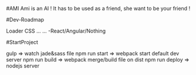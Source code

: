 #AMI
Ami is an AI ! It has to be used as a friend, she want to be your friend !

#Dev-Roadmap

Loader CSS
...
...
-React/Angular/Nothing

#StartProject

gulp => watch jade&sass file
npm run start => webpack start default dev server
npm run build => webpack merge/build file on dist
npm run deploy => nodejs server
